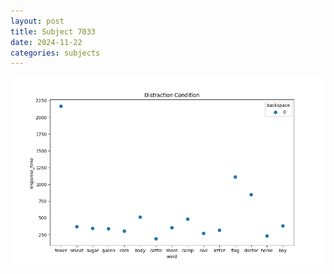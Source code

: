 ```yaml
---
layout: post
title: Subject 7033
date: 2024-11-22
categories: subjects
---
```


![](data/7033/run-7/7033_rt_acc_fuzzy_delay.png)
